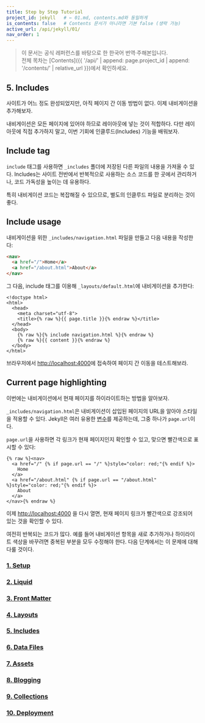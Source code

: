 ```yaml
---
title: Step by Step Tutorial
project_id: jekyll   # ← 01.md, contents.md와 동일하게
is_contents: false   # Contents 문서가 아니라면 기본 false (생략 가능)
active_url: /api/jekyll/01/
nav_order: 1  
---
```


> 이 문서는 공식 레퍼런스를 바탕으로 한 한국어 번역·주해본입니다.  
> 전체 목차는 [Contents]({{ '/api/' | append: page.project_id | append: '/contents/' | relative_url }})에서 확인하세요.


## 5. Includes
사이트가 어느 정도 완성되었지만, 아직 페이지 간 이동 방법이 없다. 이제 내비게이션을 추가해보자.

내비게이션은 모든 페이지에 있어야 하므로 레이아웃에 넣는 것이 적합하다. 다만 레이아웃에 직접 추가하지 말고, 이번 기회에 인클루드(Includes) 기능을 배워보자.

## Include tag
<code class="code-inline">include</code> 태그를 사용하면 <code class="code-inline">_includes</code> 폴더에 저장된 다른 파일의 내용을 가져올 수 있다. Includes는 사이트 전반에서 반복적으로 사용하는 소스 코드를 한 곳에서 관리하거나, 코드 가독성을 높이는 데 유용하다.

특히 내비게이션 코드는 복잡해질 수 있으므로, 별도의 인클루드 파일로 분리하는 것이 좋다.

## Include usage
내비게이션을 위한 <code class="code-inline">_includes/navigation.html</code> 파일을 만들고 다음 내용을 작성한다:

```html
<nav>
  <a href="/">Home</a>
  <a href="/about.html">About</a>
</nav>
```

그 다음, include 태그를 이용해 <code class="code-inline">_layouts/default.html</code>에 내비게이션을 추가한다:

```liquid
<!doctype html>
<html>
  <head>
    <meta charset="utf-8">
    <title>{% raw %}{{ page.title }}{% endraw %}</title>
  </head>
  <body>
    {% raw %}{% include navigation.html %}{% endraw %}
    {% raw %}{{ content }}{% endraw %}
  </body>
</html>
```

브라우저에서 [http://localhost:4000](http://localhost:4000)에 접속하여 페이지 간 이동을 테스트해보라.

## Current page highlighting
이번에는 내비게이션에서 현재 페이지를 하이라이트하는 방법을 알아보자.

<code class="code-inline">_includes/navigation.html</code>은 내비게이션이 삽입된 페이지의 URL을 알아야 스타일을 적용할 수 있다. Jekyll은 여러 유용한 [변수](#)를 제공하는데, 그중 하나가 <code class="code-inline">page.url</code>이다.

<code class="code-inline">page.url</code>을 사용하면 각 링크가 현재 페이지인지 확인할 수 있고, 맞으면 빨간색으로 표시할 수 있다:

```liquid
{% raw %}<nav>
  <a href="/" {% if page.url == "/" %}style="color: red;"{% endif %}>
    Home
  </a>
  <a href="/about.html" {% if page.url == "/about.html" %}style="color: red;"{% endif %}>
    About
  </a>
</nav>{% endraw %}
```

이제 [http://localhost:4000](http://localhost:4000)
을 다시 열면, 현재 페이지 링크가 빨간색으로 강조되어 있는 것을 확인할 수 있다.

여전히 반복되는 코드가 많다. 예를 들어 내비게이션 항목을 새로 추가하거나 하이라이트 색상을 바꾸려면 중복된 부분을 모두 수정해야 한다. 다음 단계에서는 이 문제에 대해 다룰 것이다.


<h3><a href="{% link _apis/jekyll/docs/01/01_setup.md %}">1. Setup</a></h3>
<h3><a href="{% link _apis/jekyll/docs/01/02_liquid.md %}">2. Liquid</a></h3>
<h3><a href="{% link _apis/jekyll/docs/01/03_front_matter.md %}">3. Front Matter</a></h3>
<h3><a href="{% link _apis/jekyll/docs/01/04_layouts.md %}">4. Layouts</a></h3>
<h3><a href="{% link _apis/jekyll/docs/01/05_includes.md %}">5. Includes</a></h3>
<h3><a href="{% link _apis/jekyll/docs/01/06_data_files.md %}">6. Data Files</a></h3>
<h3><a href="{% link _apis/jekyll/docs/01/07_assets.md %}">7. Assets</a></h3>
<h3><a href="{% link _apis/jekyll/docs/01/08_blogging.md %}">8. Blogging</a></h3>
<h3><a href="{% link _apis/jekyll/docs/01/09_collections.md %}">9. Collections</a></h3>
<h3><a href="{% link _apis/jekyll/docs/01/10_deployment.md %}">10. Deployment</a></h3>
